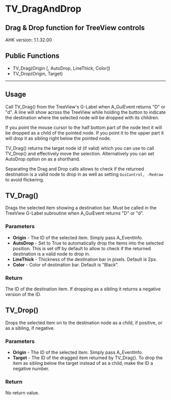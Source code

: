 # TV_DragAndDrop

## Drag & Drop function for TreeView controls

AHK version: 1.1.32.00

## Public Functions
* TV_Drag(Origin [, AutoDrop, LineThick, Color])
* TV_Drop(Origin, Target)

- - -

## Usage
Call TV_Drag() from the TreeView's G-Label when A_GuiEvent returns "D" or "d". A line will show across the TreeView while holding the button to indicate the destination where the selected node will be dropped with its children.

If you point the mouse cursor to the half bottom part of the node text it will be dropped as a child of the pointed node. If you point it to the upper part it will drop it as sibling right below the pointed node.
    
TV_Drag() returns the target node id (if valid) which you can use to call TV_Drop() and effectively move the selection. Alternatively you can set AutoDrop option on as a shorthand.

Separating the Drag and Drop calls allows to check if the returned destination is a valid node to drop in as well as setting `GuiControl, -Redraw` to avoid flickering.

## TV_Drag()
Drags the selected item showing a destination bar. Must be called in the TreeView G-Label subroutine when A_GuiEvent returns "D" or "d".

### Parameters
* **Origin** - The ID of the selected item. Simply pass A_EventInfo.
* **AutoDrop** - Set to True to automatically drop the items into the selected position. This is set off by default to allow to check if the returned destination is a valid node to drop in.
* **LineThick** - Thickness of the destination bar in pixels. Default is 2px.
* **Color** - Color of destination bar. Default is "Black".

### Return
The ID of the destination item. If dropping as a sibling it returns a negative version of the ID.

## TV_Drop()
Drops the selected item on to the destination node as a child, if positive, or as a sibling, if negative.

### Parameters
* **Origin** - The ID of the selected item. Simply pass A_EventInfo.
* **Target** - The ID of the dragged item returned by TV_Drag(). To drop the item as sibling below the target instead of as a child, make the ID a negative number.

### Return
No return value.

